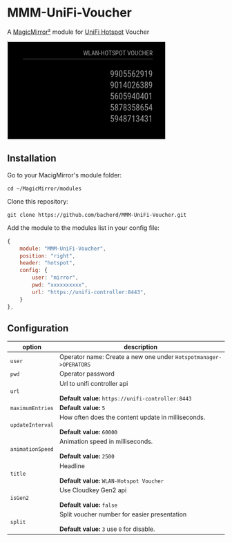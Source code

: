 # MMM-UniFi-Voucher
A [MagicMirror²](https://magicmirror.builders) module for [UniFi Hotspot](https://unifi-network.ui.com/) Voucher

![Example](screenshot.jpg)

## Installation

Go to your MacigMirror's module folder:
````
cd ~/MagicMirror/modules
````

Clone this repository:
````
git clone https://github.com/bacherd/MMM-UniFi-Voucher.git
````
Add the module to the modules list in  your config file:

````javascript
{
    module: "MMM-UniFi-Voucher",
    position: "right",
    header: "hotspot",
    config: {
        user: "mirror",
        pwd: "xxxxxxxxxx",
        url: "https://unifi-controller:8443",
    }
},
````

## Configuration

|option            | description
|------------------|------------
| `user`           | Operator name: Create a new one under `Hotspotmanager->OPERATORS`
| `pwd`            | Operator password
| `url`            | Url to unifi controller api <br><br> **Default value:** `https://unifi-controller:8443`
| `maximumEntries` | **Default value:** `5`
| `updateInterval` | How often does the content update in milliseconds. <br><br> **Default value:** `60000`
| `animationSpeed` | Animation speed in milliseconds. <br><br> **Default value:** `2500`
| `title`          | Headline <br><br> **Default value:** `WLAN-Hotspot Voucher`
| `isGen2`         | Use Cloudkey Gen2 api <br><br> **Default value:** `false`
| `split`          | Split voucher number for easier presentation <br><br> **Default value:** `3` use `0` for disable.      
